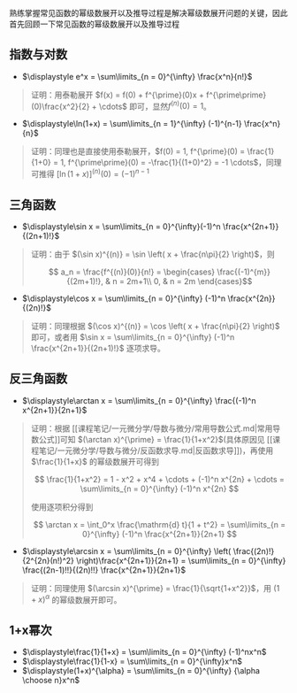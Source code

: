 
熟练掌握常见函数的幂级数展开以及推导过程是解决幂级数展开问题的关键，因此首先回顾一下常见函数的幂级数展开以及推导过程

## 指数与对数

- $\displaystyle e^x = \sum\limits_{n = 0}^{\infty} \frac{x^n}{n!}$

> 证明：用泰勒展开 $f(x) = f(0) + f^{\prime}(0)x + f^{\prime\prime}(0)\frac{x^2}{2} + \cdots$ 即可，显然$f^{(n)}(0) = 1$。

- $\displaystyle\ln(1+x) = \sum\limits_{n = 1}^{\infty} (-1)^{n-1} \frac{x^n}{n}$

> 证明：同理也是直接使用泰勒展开，$f(0) = 1, f^{\prime}(0) = \frac{1}{1+0} = 1, f^{\prime\prime}(0) = -\frac{1}{(1+0)^2} = -1 \cdots$，同理可推得 $\left[ \ln(1+x) \right]^{(n)}(0) = (-1)^{n-1}$

## 三角函数

- $\displaystyle\sin x = \sum\limits_{n = 0}^{\infty}(-1)^n \frac{x^{2n+1}}{(2n+1)!}$

> 证明：由于 $(\sin x)^{(n)} = \sin \left( x + \frac{n\pi}{2} \right)$，则
>
> $$ a_n = \frac{f^{(n)}(0)}{n!} = 
\begin{cases}
\frac{(-1)^{m}}{(2m+1)!}, & n = 2m+1\\
0, & n = 2m
\end{cases}$$

- $\displaystyle\cos x = \sum\limits_{n = 0}^{\infty} (-1)^n \frac{x^{2n}}{(2n)!}$

> 证明：同理根据 $(\cos x)^{(n)} = \cos \left( x + \frac{n\pi}{2} \right)$ 即可，或者用 $\sin x = \sum\limits_{n = 0}^{\infty} (-1)^n \frac{x^{2n+1}}{(2n+1)!}$ 逐项求导。

## 反三角函数

- $\displaystyle\arctan x = \sum\limits_{n = 0}^{\infty} \frac{(-1)^n x^{2n+1}}{2n+1}$

> 证明：根据 [[课程笔记/一元微分学/导数与微分/常用导数公式.md|常用导数公式]]可知 $(\arctan x)^{\prime} = \frac{1}{1+x^2}$(具体原因见 [[课程笔记/一元微分学/导数与微分/反函数求导.md|反函数求导]])，再使用 $\frac{1}{1+x}$ 的幂级数展开可得到
>
> $$ \frac{1}{1+x^2} = 1 - x^2 + x^4 + \cdots + (-1)^n x^{2n} + \cdots = \sum\limits_{n = 0}^{\infty} (-1)^n x^{2n} $$
>
> 使用逐项积分得到
>
> $$ \arctan x = \int_0^x \frac{\mathrm{d} t}{1 + t^2} = \sum\limits_{n = 0}^{\infty} (-1)^n \frac{x^{2n+1}}{2n+1} $$

- $\displaystyle\arcsin x = \sum\limits_{n = 0}^{\infty} \left( \frac{(2n)!}{2^{2n}(n!)^2} \right)\frac{x^{2n+1}}{2n+1} = \sum\limits_{n = 0}^{\infty} \frac{(2n-1)!!}{(2n)!!} \frac{x^{2n+1}}{2n+1}$

> 证明：同理使用 $(\arcsin x)^{\prime} = \frac{1}{\sqrt{1+x^2}}$，用 $(1+x)^{\alpha}$ 的幂级数展开即可。


## 1+x幂次

- $\displaystyle\frac{1}{1+x} = \sum\limits_{n = 0}^{\infty} (-1)^nx^n$
- $\displaystyle\frac{1}{1-x} = \sum\limits_{n = 0}^{\infty}x^n$
- $\displaystyle(1+x)^{\alpha} = \sum\limits_{n = 0}^{\infty} {\alpha \choose n}x^n$

